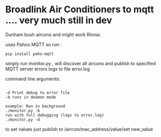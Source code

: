 # Broadlink Air Conditioners to mqtt .... very much still in dev
Dunham bush aircons and might work Rinnai.

uses Pahoo MQTT so run :

```
pip install paho-mqtt
```

simply run monitor.py , will discover all aircons and publish to specified MQTT server
errors logs to file error.log

command line arguments: 

```

-d Print debug to error file
-b runs in deamon mode

example: Run in background
./monitor.py -b
run with full debugging (logs to error.log)
./monitor.py -d
```

to set values just publish to /aircon/mac_address/value/set  new_value  

